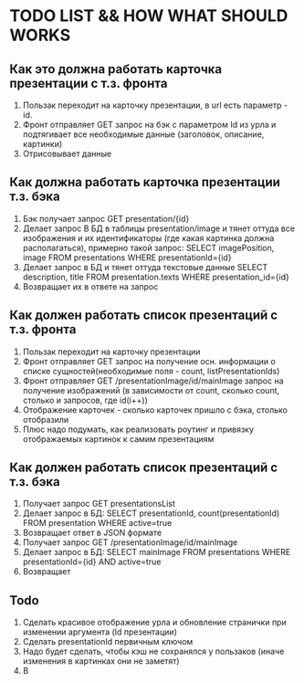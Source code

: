 # TODO LIST && HOW WHAT SHOULD WORKS
## Как это должна работать карточка презентации с т.з. фронта
1. Пользак переходит на карточку презентации, в url есть параметр - id.
2. Фронт отправляет GET запрос на бэк с параметром Id из урла и подтягивает все необходимые данные (заголовок, описание, картинки)
3. Отрисовывает данные

## Как должна работать карточка презентации т.з. бэка
1. Бэк получает запрос GET presentation/{id}
2. Делает запрос В БД в таблицы presentation/image и тянет оттуда все изображения и их идентификаторы (где какая картинка должна располагаться), примерно такой запрос:
SELECT imagePosition, image FROM presentations WHERE presentationId={id}
3. Делает запрос в БД и тянет оттуда текстовые данные
SELECT description, title FROM presentation.texts WHERE presentation_id={id}
4. Возвращает их в ответе на запрос

## Как должен работать список презентаций с т.з. фронта
1. Пользак переходит на карточку презентации
2. Фронт отправляет GET запрос на получение осн. информации о списке сущностей(необходимые поля - count, listPresentationIds)
3. Фронт отправляет GET /presentationImage/id/mainImage запрос на получение изображений (в зависимости от count, сколько count, столько и запросов, где id(i++))
4. Отображение карточек - сколько карточек пришло с бэка, столько отобразили
5. Плюс надо подумать, как реализовать роутинг и привязку отображаемых картинок к самим презентациям

## Как должен работать список презентаций с т.з. бэка
1. Получает запрос GET presentationsList
2. Делает запрос в БД:
SELECT presentationId, count(presentationId) FROM presentation WHERE active=true
3. Возвращает ответ в JSON формате
4. Получает запрос GET /presentationImage/id/mainImage
5. Делает запрос в БД:
SELECT mainImage FROM presentations WHERE presentationId={id} AND active=true
6. Возвращает

## Todo
1. Сделать красивое отображение урла и обновление странички при изменении аргумента (Id презентации)
2. Сделать presentationId первичным ключом
3. Надо будет сделать, чтобы кэш не сохранялся у пользаков (иначе изменения в картинках они не заметят)
4. В <Title> не подтягивается {{ title }}
5. Думаю, routes можно в один main.js файл вынести и делать роутинг сразу для всех страничек
6. Замутить механизм удаления(деактивации) постов, проставлять active=false либо через UI, либо через бэк, если это будет удобно (можно замутить через бэк безопасным способом - принимать поле password, если в запросе пришел корректный пароль - деактивировать. Сойдет для начала)
7. Реализовать систему обработки ошибок на фронте (если бэк ничего не возвращает, например или если запрос падает
8. Реализовать систему обработки ошибок на бэке (если данные не найдены и прочее)
9. Реализовать систему создания новых карточек (пока хз, как это сделать через чисто бэк. Знаю, как сделать через ui - но как сделать БЕЗОПАСНО через ui - не знаю. Возможно, по FTP закидывать изображения, и через секьюрный пут-метод добавлять запись в базу)
10. Адаптация под мобильные устройства
11. Надо решить, как сделать ссылки на соц.сети - захардкодить, или тянуть из базы (тогда, можно будет изменять их, не меняя код)
12. Как делать бэкап, когда сайт будет лежать в облаке?
13. Добавить обработку тегов, типа <i>, <b> и т.д. в описании
14. Админку можно сделать через фронт, отправлять картинки и данные на бэк. Вопрос - как сделать её и авторизацию секьюрной. Vue js и flask это должны позволять, думаю. Создавать карточки с фронта не сложно, но если надо делать
динамическую структуру изображений, тут надо будет подумать. (тут описано, как делать загрузку файлов через фласк https://ru.m.wikibooks.org/wiki/Flask) АВТОРИЗАЦИЮ МОЖНО СДЕЛАТЬ ЧЕРЕЗ ФЛАСК, https://ru.m.wikibooks.org/wiki/Flask
15. Под каждую карточку презентации можно создавать отдельную папку, чтобы изображения не валялись в куче. Плюс, не надо будет хранить в базе пути к изображениям. Ты просто загружаешь их по-очереди, от первого к последнему, они именуются как 1.jpg, 2.jpg ... И в таком же порядке возвращаются на фронт. И админить так проще будет (это как вариант. Обдумать его)

## Задачи на рефакторинг
1. Метод GET presentationsList - он ведь не возвращает список презентаций - он возвращает id[] и count

## Задачи на промышленную эксплуатацию
1. Провести нагрузочное тестирование